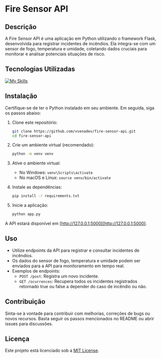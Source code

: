 # Fire Sensor API

## Descrição
A Fire Sensor API é uma aplicação em Python utilizando o framework Flask, desenvolvida para registrar incidentes de incêndios. Ela integra-se com um sensor de fogo, temperatura e umidade, coletando dados cruciais para monitorar e analisar potenciais situações de risco.

## Tecnologias Utilizadas
[![My Skills](https://skillicons.dev/icons?i=python,flask)](https://skillicons.dev)

## Instalação
Certifique-se de ter o Python instalado em seu ambiente. Em seguida, siga os passos abaixo:

1. Clone este repositório:
   ```bash
   git clone https://github.com/vsenadev/fire-sensor-api.git
   cd fire-sensor-api
   ```

2. Crie um ambiente virtual (recomendado):
   ```bash
   python -m venv venv
   ```

3. Ative o ambiente virtual:
   - No Windows: `venv\Scripts\activate`
   - No macOS e Linux: `source venv/bin/activate`

4. Instale as dependências:
   ```bash
   pip install -r requirements.txt
   ```

5. Inicie a aplicação:
   ```bash
   python app.py
   ```

A API estará disponível em [http://127.0.0.1:5000](http://127.0.0.1:5000).

## Uso
- Utilize endpoints da API para registrar e consultar incidentes de incêndios.
- Os dados do sensor de fogo, temperatura e umidade podem ser enviados para a API para monitoramento em tempo real.
- Exemplos de endpoints:
  - `POST /post`: Registra um novo incidente.
  - `GET /ocurrences`: Recupera todos os incidentes registrados retornado true ou false a depender do caso de incêndio ou não.

## Contribuição
Sinta-se à vontade para contribuir com melhorias, correções de bugs ou novos recursos. Basta seguir os passos mencionados no README ou abrir issues para discussões.

## Licença
Este projeto está licenciado sob a [MIT License](LICENSE).
